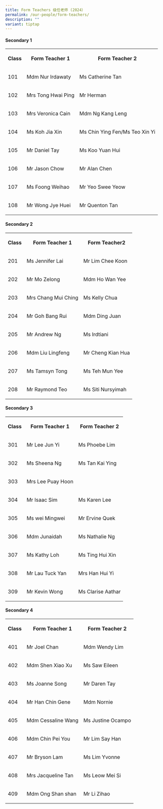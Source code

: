 ```yaml
---
title: Form Teachers 级任老师 (2024）
permalink: /our-people/form-teachers/
description: ""
variant: tiptap
---
```

<h4>Secondary 1</h4>
<table style="minWidth: 75px">
<colgroup>
<col>
<col>
<col>
</colgroup>
<tbody>
<tr>
<th rowspan="1" colspan="1">
<p>Class</p>
</th>
<th rowspan="1" colspan="1">
<p>Form Teacher 1</p>
</th>
<th rowspan="1" colspan="1">
<p>Form Teacher 2</p>
</th>
</tr>
<tr>
<td rowspan="1" colspan="1">
<p>101</p>
</td>
<td rowspan="1" colspan="1">
<p>Mdm Nur Irdawaty</p>
</td>
<td rowspan="1" colspan="1">
<p>Ms Catherine Tan</p>
</td>
</tr>
<tr>
<td rowspan="1" colspan="1">
<p>102</p>
</td>
<td rowspan="1" colspan="1">
<p>Mrs Tong Hwai Ping</p>
</td>
<td rowspan="1" colspan="1">
<p>Mr Herman</p>
</td>
</tr>
<tr>
<td rowspan="1" colspan="1">
<p>103</p>
</td>
<td rowspan="1" colspan="1">
<p>Mrs Veronica Cain</p>
</td>
<td rowspan="1" colspan="1">
<p>Mdm Ng Kang Leng</p>
</td>
</tr>
<tr>
<td rowspan="1" colspan="1">
<p>104</p>
</td>
<td rowspan="1" colspan="1">
<p>Ms Koh Jia Xin</p>
</td>
<td rowspan="1" colspan="1">
<p>Ms Chin Ying Fen/Ms Teo Xin Yi</p>
</td>
</tr>
<tr>
<td rowspan="1" colspan="1">
<p>105</p>
</td>
<td rowspan="1" colspan="1">
<p>Mr Daniel Tay</p>
</td>
<td rowspan="1" colspan="1">
<p>Ms Koo Yuan Hui</p>
</td>
</tr>
<tr>
<td rowspan="1" colspan="1">
<p>106</p>
</td>
<td rowspan="1" colspan="1">
<p>Mr Jason Chow</p>
</td>
<td rowspan="1" colspan="1">
<p>Mr Alan Chen</p>
</td>
</tr>
<tr>
<td rowspan="1" colspan="1">
<p>107</p>
</td>
<td rowspan="1" colspan="1">
<p>Ms Foong Weihao</p>
</td>
<td rowspan="1" colspan="1">
<p>Mr Yeo Swee Yeow</p>
</td>
</tr>
<tr>
<td rowspan="1" colspan="1">
<p>108</p>
</td>
<td rowspan="1" colspan="1">
<p>Mr Wong Jye Huei</p>
</td>
<td rowspan="1" colspan="1">
<p>Mr Quenton Tan</p>
</td>
</tr>
</tbody>
</table>
<h4>Secondary 2</h4>
<table style="minWidth: 75px">
<colgroup>
<col>
<col>
<col>
</colgroup>
<tbody>
<tr>
<th rowspan="1" colspan="1">
<p>Class</p>
</th>
<th rowspan="1" colspan="1">
<p>Form Teacher 1</p>
</th>
<th rowspan="1" colspan="1">
<p>Form Teacher2</p>
</th>
</tr>
<tr>
<td rowspan="1" colspan="1">
<p>201</p>
</td>
<td rowspan="1" colspan="1">
<p>Ms Jennifer Lai</p>
</td>
<td rowspan="1" colspan="1">
<p>Mr Lim Chee Koon</p>
</td>
</tr>
<tr>
<td rowspan="1" colspan="1">
<p>202</p>
</td>
<td rowspan="1" colspan="1">
<p>Mr Mo Zelong</p>
</td>
<td rowspan="1" colspan="1">
<p>Mdm Ho Wan Yee</p>
</td>
</tr>
<tr>
<td rowspan="1" colspan="1">
<p>203</p>
</td>
<td rowspan="1" colspan="1">
<p>Mrs Chang Mui Ching</p>
</td>
<td rowspan="1" colspan="1">
<p>Ms Kelly Chua</p>
</td>
</tr>
<tr>
<td rowspan="1" colspan="1">
<p>204</p>
</td>
<td rowspan="1" colspan="1">
<p>Mr Goh Bang Rui</p>
</td>
<td rowspan="1" colspan="1">
<p>Mdm Ding Juan</p>
</td>
</tr>
<tr>
<td rowspan="1" colspan="1">
<p>205</p>
</td>
<td rowspan="1" colspan="1">
<p>Mr Andrew Ng</p>
</td>
<td rowspan="1" colspan="1">
<p>Ms Irdtiani</p>
</td>
</tr>
<tr>
<td rowspan="1" colspan="1">
<p>206</p>
</td>
<td rowspan="1" colspan="1">
<p>Mdm Liu Lingfeng</p>
</td>
<td rowspan="1" colspan="1">
<p>Mr Cheng Kian Hua</p>
</td>
</tr>
<tr>
<td rowspan="1" colspan="1">
<p>207</p>
</td>
<td rowspan="1" colspan="1">
<p>Ms Tamsyn Tong</p>
</td>
<td rowspan="1" colspan="1">
<p>Ms Teh Mun Yee</p>
</td>
</tr>
<tr>
<td rowspan="1" colspan="1">
<p>208</p>
</td>
<td rowspan="1" colspan="1">
<p>Mr Raymond Teo</p>
</td>
<td rowspan="1" colspan="1">
<p>Ms Siti Nursyimah</p>
</td>
</tr>
</tbody>
</table>
<h4>Secondary 3</h4>
<table style="minWidth: 75px">
<colgroup>
<col>
<col>
<col>
</colgroup>
<tbody>
<tr>
<th rowspan="1" colspan="1">
<p>Class</p>
</th>
<th rowspan="1" colspan="1">
<p>Form Teacher 1</p>
</th>
<th rowspan="1" colspan="1">
<p>Form Teacher 2</p>
</th>
</tr>
<tr>
<td rowspan="1" colspan="1">
<p>301</p>
</td>
<td rowspan="1" colspan="1">
<p>Mr Lee Jun Yi</p>
</td>
<td rowspan="1" colspan="1">
<p>Ms Phoebe Lim</p>
</td>
</tr>
<tr>
<td rowspan="1" colspan="1">
<p>302</p>
</td>
<td rowspan="1" colspan="1">
<p>Ms Sheena Ng</p>
</td>
<td rowspan="1" colspan="1">
<p>Ms Tan Kai Ying</p>
</td>
</tr>
<tr>
<td rowspan="1" colspan="1">
<p>303</p>
</td>
<td rowspan="1" colspan="1">
<p>Mrs Lee Puay Hoon</p>
</td>
<td rowspan="1" colspan="1">
<p></p>
</td>
</tr>
<tr>
<td rowspan="1" colspan="1">
<p>304</p>
</td>
<td rowspan="1" colspan="1">
<p>Mr Isaac Sim</p>
</td>
<td rowspan="1" colspan="1">
<p>Ms Karen Lee</p>
</td>
</tr>
<tr>
<td rowspan="1" colspan="1">
<p>305</p>
</td>
<td rowspan="1" colspan="1">
<p>Ms wei Mingwei</p>
</td>
<td rowspan="1" colspan="1">
<p>Mr Ervine Quek</p>
</td>
</tr>
<tr>
<td rowspan="1" colspan="1">
<p>306</p>
</td>
<td rowspan="1" colspan="1">
<p>Mdm Junaidah</p>
</td>
<td rowspan="1" colspan="1">
<p>Ms Nathalie Ng</p>
</td>
</tr>
<tr>
<td rowspan="1" colspan="1">
<p>307</p>
</td>
<td rowspan="1" colspan="1">
<p>Ms Kathy Loh</p>
</td>
<td rowspan="1" colspan="1">
<p>Ms Ting Hui Xin</p>
</td>
</tr>
<tr>
<td rowspan="1" colspan="1">
<p>308</p>
</td>
<td rowspan="1" colspan="1">
<p>Mr Lau Tuck Yan</p>
</td>
<td rowspan="1" colspan="1">
<p>Mrs Han Hui Yi</p>
</td>
</tr>
<tr>
<td rowspan="1" colspan="1">
<p>309</p>
</td>
<td rowspan="1" colspan="1">
<p>Mr Kevin Wong</p>
</td>
<td rowspan="1" colspan="1">
<p>Ms Clarise Aathar</p>
</td>
</tr>
</tbody>
</table>
<h4>Secondary 4</h4>
<table style="minWidth: 75px">
<colgroup>
<col>
<col>
<col>
</colgroup>
<tbody>
<tr>
<th rowspan="1" colspan="1">
<p>Class</p>
</th>
<th rowspan="1" colspan="1">
<p>Form Teacher 1</p>
</th>
<th rowspan="1" colspan="1">
<p>Form Teacher 2</p>
</th>
</tr>
<tr>
<td rowspan="1" colspan="1">
<p>401</p>
</td>
<td rowspan="1" colspan="1">
<p>Mr Joel Chan</p>
</td>
<td rowspan="1" colspan="1">
<p>Mdm Wendy Lim</p>
</td>
</tr>
<tr>
<td rowspan="1" colspan="1">
<p>402</p>
</td>
<td rowspan="1" colspan="1">
<p>Mdm Shen Xiao Xu</p>
</td>
<td rowspan="1" colspan="1">
<p>Ms Saw Eileen</p>
</td>
</tr>
<tr>
<td rowspan="1" colspan="1">
<p>403</p>
</td>
<td rowspan="1" colspan="1">
<p>Ms Joanne Song</p>
</td>
<td rowspan="1" colspan="1">
<p>Mr Daren Tay</p>
</td>
</tr>
<tr>
<td rowspan="1" colspan="1">
<p>404</p>
</td>
<td rowspan="1" colspan="1">
<p>Mr Han Chin Gene</p>
</td>
<td rowspan="1" colspan="1">
<p>Mdm Nornie</p>
</td>
</tr>
<tr>
<td rowspan="1" colspan="1">
<p>405</p>
</td>
<td rowspan="1" colspan="1">
<p>Mdm Cessaline Wang</p>
</td>
<td rowspan="1" colspan="1">
<p>Ms Justine Ocampo</p>
</td>
</tr>
<tr>
<td rowspan="1" colspan="1">
<p>406</p>
</td>
<td rowspan="1" colspan="1">
<p>Mdm Chin Pei You</p>
</td>
<td rowspan="1" colspan="1">
<p>Mr Lim Say Han</p>
</td>
</tr>
<tr>
<td rowspan="1" colspan="1">
<p>407</p>
</td>
<td rowspan="1" colspan="1">
<p>Mr Bryson Lam</p>
</td>
<td rowspan="1" colspan="1">
<p>Ms Lim Yvonne</p>
</td>
</tr>
<tr>
<td rowspan="1" colspan="1">
<p>408</p>
</td>
<td rowspan="1" colspan="1">
<p>Mrs Jacqueline Tan</p>
</td>
<td rowspan="1" colspan="1">
<p>Ms Leow Mei Si</p>
</td>
</tr>
<tr>
<td rowspan="1" colspan="1">
<p>409</p>
</td>
<td rowspan="1" colspan="1">
<p>Mdm Ong Shan shan</p>
</td>
<td rowspan="1" colspan="1">
<p>Mr Li Zihao</p>
</td>
</tr>
</tbody>
</table>
<p></p>